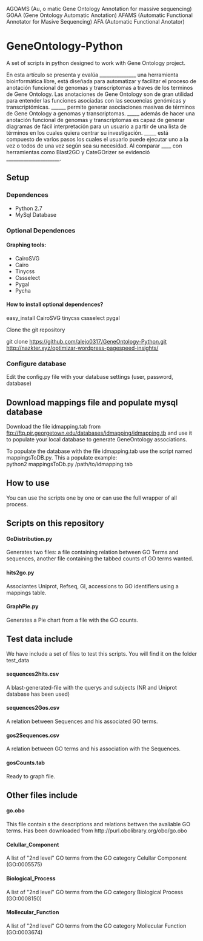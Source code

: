 AGOAMS (Au, 	o 	matic Gene Ontology Annotation for massive sequencing)
GOAA (Gene Ontology Automatic Anotation)
AFAMS (Automatic Functional Annotator for Masive Sequencing)
AFA (Automatic Functional Anotator)


<h1>GeneOntology-Python</h1>

A set of scripts in python designed to work with Gene Ontology project.


En esta artículo se presenta y evalúa _______________ una herramienta bioinformática libre, está diseñada para automatizar y facilitar el proceso de anotación funcional de genomas y transcriptomas a traves de los terminos de Gene Ontology.  Las anotaciones de Gene Ontology son de gran utilidad para entender las funciones asociadas con las secuencias genómicas y transcriptómicas.  ______ permite generar asociaciones masivas de términos de Gene Ontology a genomas y transcriptomas.  _____ además de hacer una anotación funcional de genomas y transcriptomas es capaz de generar diagramas de fácil interpretación para un usuario a partir de una lista de términos en los cuales quiera centrar su investigación. _____ está compuesto de varios pasos los cuales el usuario puede ejecutar uno a la vez o todos de una vez según sea su necesidad.  Al comparar ____ con herramientas como Blast2GO y CateGOrizer se evidenció ______________________.



<h2> Setup </h2>

<h3> Dependences </h3>

<ul> 
<li>Python 2.7</li>
<li>MySql Database </li>
</ul>

<h3>Optional Dependences</h3>
<h4>Graphing tools:</h4>
<ul>
<li>CairoSVG</li>
<li>Cairo</li>
<li>Tinycss </li>
<li>Cssselect </li>
<li>Pygal</li>
<li>Pycha</li>
</ul>

<h4>How to install optional dependences? </h4> 

easy_install CairoSVG tinycss cssselect pygal <br>

Clone the git repository <br>

git clone https://github.com/alejo0317/GeneOntology-Python.git
http://nazkter.xyz/optimizar-wordpress-pagespeed-insights/

<h3> Configure database </h3>

Edit the config.py file with your database settings (user, password, database)

<h2> Download mappings file and populate mysql database </h2>

Download the file idmapping.tab from ftp://ftp.pir.georgetown.edu/databases/idmapping/idmapping.tb and use it to populate your local database to generate GeneOntology associations.  <br>

To populate the database with the file idmapping.tab use the script named mappingsToDB.py. This a populate example: <br> 
python2 mappingsToDb.py /path/to/idmapping.tab

<h2> How to use </h2>

You can use the scripts one by one or can use the full wrapper of all process.

<h2> Scripts on this repository </h2>

<h4> GoDistribution.py </h4>

Generates two files: a file containing relation between GO Terms and sequences, another file containing the tabbed counts of GO terms wanted.

<h4> hits2go.py </h4>

Associantes Uniprot, Refseq, GI, accessions to GO identifiers using a mappings table.

<h4> GraphPie.py </h4>

Generates a Pie chart from a file with the GO counts.

<h2> Test data include </h2>

We have include a set of files to test this scripts. You will find it on the folder test_data

<h4> sequences2hits.csv</h4>
A blast-generated-file with the querys and subjects (NR and Uniprot database has been used)
<h4> sequences2Gos.csv </h4>
A relation between Sequences and his associated GO terms.
<h4> gos2Sequences.csv </h4>
A relation between GO terms and his association with the Sequences.
<h4> gosCounts.tab </h4>
Ready to graph file.

<h2> Other files include </h2>
<h4> go.obo </h4>
This file contain	s the descriptions and relations bettwen the avaliable GO terms. Has been downloaded from http://purl.obolibrary.org/obo/go.obo
<h4> Celullar_Component </h4>
A list of "2nd level" GO terms from the GO category Celullar Component (GO:0005575)
<h4> Biological_Process </h4>
A list of "2nd level" GO terms from the GO category Biological Process (GO:0008150)
<h4> Mollecular_Function </h4>
A list of "2nd level" GO terms from the GO category Mollecular Function (GO:0003674)





